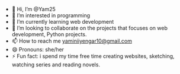 - 👋 Hi, I’m @Yam25
- 👀 I’m interested in programming
- 🌱 I’m currently learning web development
- 💞️ I’m looking to collaborate on the projects that focuses on web development, Python projects.
- 📫 How to reach me yaminiiyengar10@gmail.com
- 😄 Pronouns: she/her
- ⚡ Fun fact: i spend my time free time creating websites, sketching, watching series and reading novels.

<!---
Yam25/Yam25 is a ✨ special ✨ repository because its `README.md` (this file) appears on your GitHub profile.
You can click the Preview link to take a look at your changes.
--->

